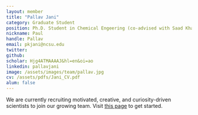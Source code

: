 ```yaml
---
layout: member
title: "Pallav Jani"
category: Graduate Student
position: Ph.D. Student in Chemical Engeering (co-advised with Saad Khan)
nickname: Paul
handle: Pallav
email: pkjani@ncsu.edu
twitter:  
github: 
scholar: Hjg4ATMAAAAJ&hl=en&oi=ao
linkedin: pallavjani
image: /assets/images/team/pallav.jpg
cv: /assets/pdfs/Jani_CV.pdf
alum: false
---
```


We are currently recruiting motivated, creative, and curiosity-driven scientists to join our growing team. Visit [this page](/join) to get started.